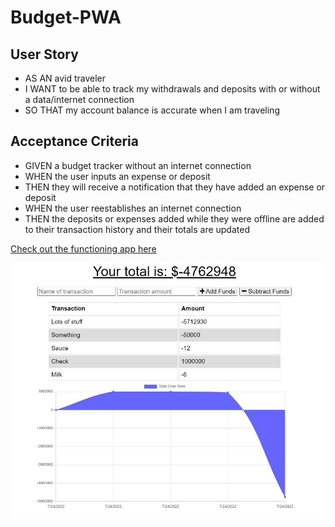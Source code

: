 # Budget-PWA
## User Story
* AS AN avid traveler
* I WANT to be able to track my withdrawals and deposits with or without a data/internet connection
* SO THAT my account balance is accurate when I am traveling 

## Acceptance Criteria
* GIVEN a budget tracker without an internet connection
* WHEN the user inputs an expense or deposit
* THEN they will receive a notification that they have added an expense or deposit
* WHEN the user reestablishes an internet connection
* THEN the deposits or expenses added while they were offline are added to their transaction history and their totals are updated

[Check out the functioning app here](https://mysterious-hollows-72686.herokuapp.com/)

![](Budget-PWA.JPG)